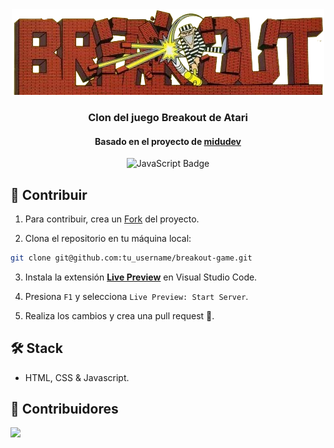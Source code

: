 <div align="center">
    <a href="">
    <img src="./public/logo.png" /> 
    </a>
  <h3>
    <strong>Clon del juego Breakout de Atari</strong>
  </h3>
  <h4>
    Basado en el proyecto de
    <a href="https://youtu.be/b6du6MvQmuQ?si=bQ0V93E6oN1TLMdp">midudev</a>
  </h4>
</div>

<div align="center">

![JavaScript Badge](https://img.shields.io/badge/JavaScript-F7DF1E?logo=javascript&logoColor=000&style=flat)

</div>

## 🚀 Contribuir

1. Para contribuir, crea un [Fork](https://github.com/glaboryp/breakout-game/fork) del proyecto.

2. Clona el repositorio en tu máquina local:

```bash
git clone git@github.com:tu_username/breakout-game.git
```

3. Instala la extensión [**Live Preview**](https://marketplace.visualstudio.com/items?itemName=ms-vscode.live-server) en Visual Studio Code.

4. Presiona `F1` y selecciona `Live Preview: Start Server`.

5. Realiza los cambios y crea una pull request 🚀.

## 🛠️ Stack

- HTML, CSS & Javascript.


## 👑 Contribuidores

<a href="https://github.com/glaboryp/breakout-game/graphs/contributors">
  <img src="https://contrib.rocks/image?repo=glaboryp/breakout-game"/>
</a>